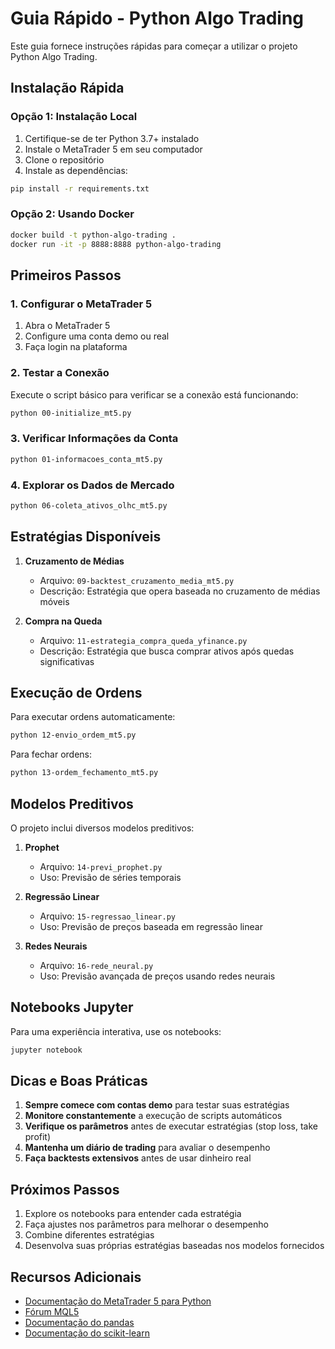 # Guia Rápido - Python Algo Trading

Este guia fornece instruções rápidas para começar a utilizar o projeto Python Algo Trading.

## Instalação Rápida

### Opção 1: Instalação Local

1. Certifique-se de ter Python 3.7+ instalado
2. Instale o MetaTrader 5 em seu computador
3. Clone o repositório
4. Instale as dependências:

```bash
pip install -r requirements.txt
```

### Opção 2: Usando Docker

```bash
docker build -t python-algo-trading .
docker run -it -p 8888:8888 python-algo-trading
```

## Primeiros Passos

### 1. Configurar o MetaTrader 5

1. Abra o MetaTrader 5
2. Configure uma conta demo ou real
3. Faça login na plataforma

### 2. Testar a Conexão

Execute o script básico para verificar se a conexão está funcionando:

```bash
python 00-initialize_mt5.py
```

### 3. Verificar Informações da Conta

```bash
python 01-informacoes_conta_mt5.py
```

### 4. Explorar os Dados de Mercado

```bash
python 06-coleta_ativos_olhc_mt5.py
```

## Estratégias Disponíveis

1. **Cruzamento de Médias**
   - Arquivo: `09-backtest_cruzamento_media_mt5.py`
   - Descrição: Estratégia que opera baseada no cruzamento de médias móveis

2. **Compra na Queda**
   - Arquivo: `11-estrategia_compra_queda_yfinance.py`
   - Descrição: Estratégia que busca comprar ativos após quedas significativas

## Execução de Ordens

Para executar ordens automaticamente:

```bash
python 12-envio_ordem_mt5.py
```

Para fechar ordens:

```bash
python 13-ordem_fechamento_mt5.py
```

## Modelos Preditivos

O projeto inclui diversos modelos preditivos:

1. **Prophet**
   - Arquivo: `14-previ_prophet.py`
   - Uso: Previsão de séries temporais

2. **Regressão Linear**
   - Arquivo: `15-regressao_linear.py`
   - Uso: Previsão de preços baseada em regressão linear

3. **Redes Neurais**
   - Arquivo: `16-rede_neural.py`
   - Uso: Previsão avançada de preços usando redes neurais

## Notebooks Jupyter

Para uma experiência interativa, use os notebooks:

```bash
jupyter notebook
```

## Dicas e Boas Práticas

1. **Sempre comece com contas demo** para testar suas estratégias
2. **Monitore constantemente** a execução de scripts automáticos
3. **Verifique os parâmetros** antes de executar estratégias (stop loss, take profit)
4. **Mantenha um diário de trading** para avaliar o desempenho
5. **Faça backtests extensivos** antes de usar dinheiro real

## Próximos Passos

1. Explore os notebooks para entender cada estratégia
2. Faça ajustes nos parâmetros para melhorar o desempenho
3. Combine diferentes estratégias
4. Desenvolva suas próprias estratégias baseadas nos modelos fornecidos

## Recursos Adicionais

- [Documentação do MetaTrader 5 para Python](https://www.mql5.com/en/docs/python_metatrader5)
- [Fórum MQL5](https://www.mql5.com/en/forum)
- [Documentação do pandas](https://pandas.pydata.org/docs/)
- [Documentação do scikit-learn](https://scikit-learn.org/stable/documentation.html) 